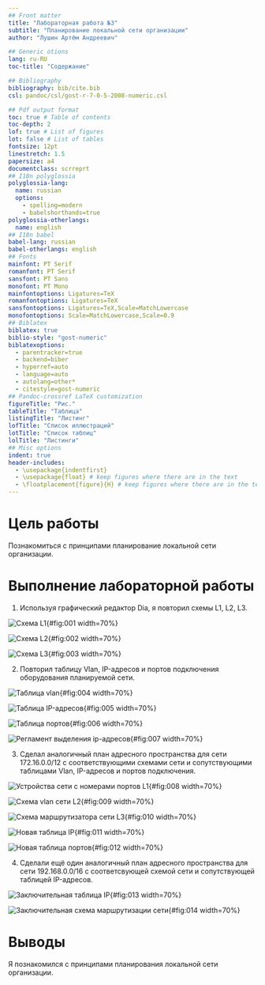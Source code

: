 ```yaml
---
## Front matter
title: "Лабораторная работа №3"
subtitle: "Планирование локальной сети организации"
author: "Лушин Артём Андреевич"

## Generic otions
lang: ru-RU
toc-title: "Содержание"

## Bibliography
bibliography: bib/cite.bib
csl: pandoc/csl/gost-r-7-0-5-2008-numeric.csl

## Pdf output format
toc: true # Table of contents
toc-depth: 2
lof: true # List of figures
lot: false # List of tables
fontsize: 12pt
linestretch: 1.5
papersize: a4
documentclass: scrreprt
## I18n polyglossia
polyglossia-lang:
  name: russian
  options:
	- spelling=modern
	- babelshorthands=true
polyglossia-otherlangs:
  name: english
## I18n babel
babel-lang: russian
babel-otherlangs: english
## Fonts
mainfont: PT Serif
romanfont: PT Serif
sansfont: PT Sans
monofont: PT Mono
mainfontoptions: Ligatures=TeX
romanfontoptions: Ligatures=TeX
sansfontoptions: Ligatures=TeX,Scale=MatchLowercase
monofontoptions: Scale=MatchLowercase,Scale=0.9
## Biblatex
biblatex: true
biblio-style: "gost-numeric"
biblatexoptions:
  - parentracker=true
  - backend=biber
  - hyperref=auto
  - language=auto
  - autolang=other*
  - citestyle=gost-numeric
## Pandoc-crossref LaTeX customization
figureTitle: "Рис."
tableTitle: "Таблица"
listingTitle: "Листинг"
lofTitle: "Список иллюстраций"
lotTitle: "Список таблиц"
lolTitle: "Листинги"
## Misc options
indent: true
header-includes:
  - \usepackage{indentfirst}
  - \usepackage{float} # keep figures where there are in the text
  - \floatplacement{figure}{H} # keep figures where there are in the text
---
```


# Цель работы

Познакомиться с принципами планирование локальной сети организации. 

# Выполнение лабораторной работы

1) Используя графический редактор Dia, я повторил схемы L1, L2, L3. 

![Схема L1](/home/aalushin1/lab3/report/image/1.jpg){#fig:001 width=70%}

![Схема L2](/home/aalushin1/lab3/report/image/2.jpg){#fig:002 width=70%}

![Схема L3](/home/aalushin1/lab3/report/image/3.jpg){#fig:003 width=70%}

2) Повторил таблицу Vlan, IP-адресов и портов подключения оборудования планируемой сети. 

![Таблица vlan](/home/aalushin1/lab3/report/image/4.jpg){#fig:004 width=70%}

![Таблица IP-адресов](/home/aalushin1/lab3/report/image/5.jpg){#fig:005 width=70%}

![Таблица портов](/home/aalushin1/lab3/report/image/6.jpg){#fig:006 width=70%}

![Регламент выделения ip-адресов](/home/aalushin1/lab3/report/image/7.jpg){#fig:007 width=70%}

3) Сделал аналогичный план адресного пространства для сети 172.16.0.0/12 с соответствующими схемами сети и сопутствующими таблицами Vlan, IP-адресов и портов подключения.

![Устройства сети с номерами портов L1](/home/aalushin1/lab3/report/image/8.jpg){#fig:008 width=70%}

![Схема vlan сети L2](/home/aalushin1/lab3/report/image/9.jpg){#fig:009 width=70%}

![Схема маршрутизатора сети L3](/home/aalushin1/lab3/report/image/10.jpg){#fig:010 width=70%}

![Новая таблица IP](/home/aalushin1/lab3/report/image/12.jpg){#fig:011 width=70%}

![Новая таблица портов](/home/aalushin1/lab3/report/image/11.jpg){#fig:012 width=70%}

4) Сделали ещё один аналогичный план адресного пространства для сети 192.168.0.0/16 с соответсвующей схемой сети и сопутствующей таблицей IP-адресов.

![Заключительная таблица IP](/home/aalushin1/lab3/report/image/13.jpg){#fig:013 width=70%}

![Заключительная схема маршрутизации сети](/home/aalushin1/lab3/report/image/14.jpg){#fig:014 width=70%}

# Выводы

Я познакомился с принципами планирования локальной сети организации.




















